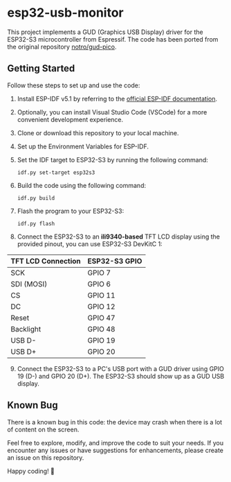 # esp32-usb-monitor

This project implements a GUD (Graphics USB Display) driver for the ESP32-S3 microcontroller from Espressif. The code has been ported from the original repository [notro/gud-pico](https://github.com/notro/gud-pico/tree/main).

## Getting Started

Follow these steps to set up and use the code:

1. Install ESP-IDF v5.1 by referring to the [official ESP-IDF documentation](https://docs.espressif.com/projects/esp-idf/en/latest/esp32/get-started/).

2. Optionally, you can install Visual Studio Code (VSCode) for a more convenient development experience.

3. Clone or download this repository to your local machine.

4. Set up the Environment Variables for ESP-IDF.

5. Set the IDF target to ESP32-S3 by running the following command:
   ```
   idf.py set-target esp32s3
   ```

6. Build the code using the following command:
   ```
   idf.py build
   ```

7. Flash the program to your ESP32-S3:
   ```
   idf.py flash
   ```

8. Connect the ESP32-S3 to an **ili9340-based** TFT LCD display using the provided pinout, you can use ESP32-S3 DevKitC 1:


| TFT LCD Connection | ESP32-S3 GPIO |
|--------------------|--------------|
| SCK                | GPIO 7       |
| SDI (MOSI)         | GPIO 6       |
| CS                 | GPIO 11      |
| DC                 | GPIO 12      |
| Reset              | GPIO 47      |
| Backlight          | GPIO 48      |
| USB D-             | GPIO 19      |
| USB D+             | GPIO 20      |


9. Connect the ESP32-S3 to a PC's USB port with a GUD driver using GPIO 19 (D-) and GPIO 20 (D+). The ESP32-S3 should show up as a GUD USB display.

## Known Bug

There is a known bug in this code: the device may crash when there is a lot of content on the screen.

Feel free to explore, modify, and improve the code to suit your needs. If you encounter any issues or have suggestions for enhancements, please create an issue on this repository.

Happy coding! 🚀
